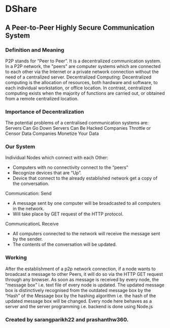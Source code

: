 # DShare

## A Peer-to-Peer Highly Secure Communication System

### Definition and Meaning
P2P stands for “Peer to Peer”.
It is a decentralized communication system.
In a P2P network, the "peers" are computer systems which are connected to each other via the Internet or a private network connection without the need of a centralized server.
Decentralized Computing: Decentralized computing is the allocation of resources, both hardware and software, to each individual workstation, or office location. In contrast, centralized computing exists when the majority of functions are carried out, or obtained from a remote centralized location.

### Importance of Decentralization
The potential problems of a centralised communication systems are:
Servers Can Go Down
Servers Can Be Hacked
Companies Throttle or Censor Data
Companies Monetize Your Data


### Our System
Individual Nodes which connect with each Other:
<ul>
<li>Computers with no connectivity connect to the “peers”
<li>Recognize devices that are “Up”.
<li>Device that connect to the already established network get a copy of the conversation.
</ul>
  
Communication: Send
<ul>
<li>A message sent by one computer will be broadcasted to all computers in the network.
<li>Will take place by GET request of the HTTP protocol. 
</ul>

CommunicationL Receive
<ul>
<li>All computers connected to the network will receive the message sent by the sender.
<li>The contents of the conversation will be updated.
</ul>


### Working
After the establishment of a p2p network connection, if a node wants to broadcast a message to other
Peers, it will do so via the HTTP GET request through any browser.
As soon as message is received by every node, the “message box” i.e. text file of every node is updated.
The updated message box is distinctively recognised from the outdated message box by the “Hash” of the 
Message box  by the hashing algorithm i.e. the hash of the updated message box will be changed.
Every node here behaves as a server and the server programming i.e. backend is done using Node.js








### Created by sarangparikh22 and prashanthw360.
